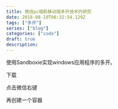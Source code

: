 ```yaml
---
title: 微信pc端和移动端多开技术的研究 
date: 2018-08-10T06:32:54.129Z
tags: ["多开"]
series: ["blog"]
categories: ["code"]
draft: true
description:
---
```



使用Sandboxie实现windows应用程序的多开。

下载

点击微信右键

再创建一个容器